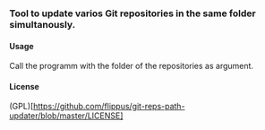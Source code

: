 ### Tool to update varios Git repositories in the same folder simultanously.

#### Usage

Call the programm with the folder of the repositories as argument.

#### License

(GPL)[https://github.com/flippus/git-reps-path-updater/blob/master/LICENSE]
